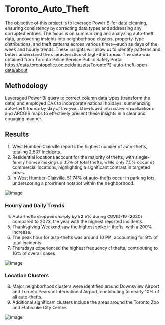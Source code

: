 # Toronto_Auto_Theft

The objective of this project is to leverage Power BI for data cleaning, ensuring consistency by correcting data types and addressing any corrupted entries.
The focus is on summarizing and analyzing auto-theft data, uncovering insights into neighborhood clusters, property-type distributions, and theft patterns across various times—such as days of the week and hourly trends.
These insights will allow us to identify patterns and better understand the characteristics of high-theft areas.
The data was obtained from Toronto Police Service Public Safety Portal https://data.torontopolice.on.ca/datasets/TorontoPS::auto-theft-open-data/about

## Methodology

Leveraged Power BI query to correct column data types (transform the data) and employed DAX to incorporate national holidays, summarizing auto-theft trends by day of the year. 
Developed interactive visualizations and ARCGIS maps to effectively present these insights in a clear and engaging manner.

## Results

1. West Humber-Clairville reports the highest number of auto-thefts, totaling 2,507 incidents.
2. Residential locations account for the majority of thefts, with single-family homes making up 35% of total thefts, while only 7.5% occur at commercial locations, highlighting a significant contrast in targeted areas.
3. In West Humber-Clairville, 51.74% of auto-thefts occur in parking lots, underscoring a prominent hotspot within the neighborhood.
   
![image](https://github.com/user-attachments/assets/1580d1bb-5f52-496b-a5c3-2067acfa5a91)

### Hourly and Daily Trends

4. Auto-thefts dropped sharply by 52.5% during COVID-19 (2020) compared to 2023, the year with the highest reported incidents.  
5. Thanksgiving Weekend saw the highest spike in thefts, with a 200% increase.  
6. The peak hour for auto-thefts was around 10 PM, accounting for 9% of total incidents.  
7. Thursdays experienced the highest frequency of thefts, contributing to 16% of overall cases.

![image](https://github.com/user-attachments/assets/0ca670d9-ee9e-434d-9d2d-a8b31fb5bc81)

### Location Clusters

8. Major neighborhood clusters were identified around Downsview Airport and Toronto Pearson International Airport, contributing to nearly 10% of all auto-thefts.  
9. Additional significant clusters include the areas around the Toronto Zoo and Etobicoke City Centre.

![image](https://github.com/user-attachments/assets/85eb749f-472f-425d-8066-eb5cc05240c0)

